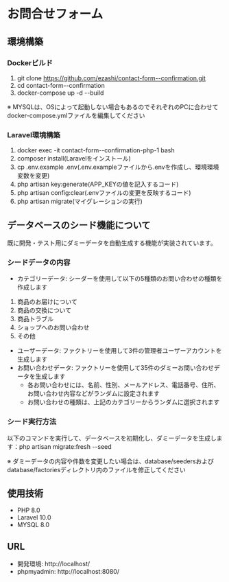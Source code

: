 # お問合せフォーム
## 環境構築
### Dockerビルド
1. git clone https://github.com/ezashi/contact-form--confirmation.git
2. cd contact-form--confirmation
3. docker-compose up -d --build

※ MYSQLは、OSによって起動しない場合もあるのでそれぞれのPCに合わせてdocker-compose.ymlファイルを編集してください

### Laravel環境構築
1. docker exec -it contact-form--confirmation-php-1 bash
2. composer install(Laravelをインストール)
3. cp .env.example .env(.env.exampleファイルから.envを作成し、環境環境変数を変更)
4. php artisan key:generate(APP_KEYの値を記入するコード)
5. php artisan config:clear(.envファイルの変更を反映するコード)
6. php artisan migrate(マイグレーションの実行)

## データベースのシード機能について
既に開発・テスト用にダミーデータを自動生成する機能が実装されています。
### シードデータの内容
* カテゴリーデータ: シーダーを使用して以下の5種類のお問い合わせの種類を作成します
1. 商品のお届けについて
2. 商品の交換について
3. 商品トラブル
4. ショップへのお問い合わせ
5. その他
* ユーザーデータ: ファクトリーを使用して3件の管理者ユーザーアカウントを生成します
* お問い合わせデータ: ファクトリーを使用して35件のダミーお問い合わせデータを生成します
  - 各お問い合わせには、名前、性別、メールアドレス、電話番号、住所、お問い合わせ内容などがランダムに設定されます
  - お問い合わせの種類は、上記のカテゴリーからランダムに選択されます

### シード実行方法
以下のコマンドを実行して、データベースを初期化し、ダミーデータを生成します：php artisan migrate:fresh --seed

※ ダミーデータの内容や件数を変更したい場合は、database/seedersおよびdatabase/factoriesディレクトリ内のファイルを修正してください

## 使用技術
- PHP 8.0
- Laravel 10.0
- MYSQL 8.0

## URL
- 開発環境: http://localhost/
- phpmyadmin: http://localhost:8080/